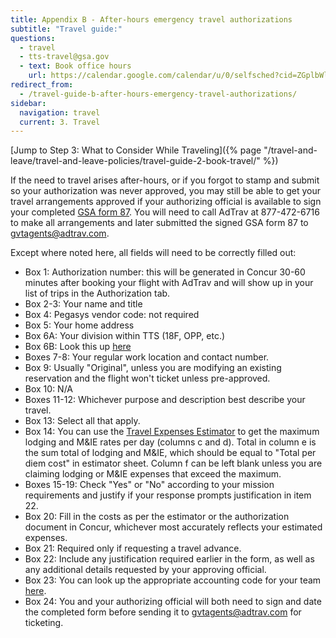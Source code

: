 ```yaml
---
title: Appendix B - After-hours emergency travel authorizations
subtitle: "Travel guide:"
questions:
  - travel
  - tts-travel@gsa.gov
  - text: Book office hours
    url: https://calendar.google.com/calendar/u/0/selfsched?cid=ZGplbWlsYS5tY2NyYXlAZ3NhLmdvdg
redirect_from:
  - /travel-guide-b-after-hours-emergency-travel-authorizations/
sidebar:
  navigation: travel
  current: 3. Travel
---
```


[Jump to Step 3: What to Consider While
Traveling]({% page "/travel-and-leave/travel-and-leave-policies/travel-guide-2-book-travel/" %})

If the need to travel arises after-hours, or if you forgot to stamp and submit
so your authorization was never approved, you may still be able to get your
travel arrangements approved if your authorizing official is available to sign
your completed
[GSA form 87](https://www.gsa.gov/cdnstatic/GSA87-14c.pdf?forceDownload=1). You
will need to call AdTrav at 877-472-6716 to make all arrangements and later
submitted the signed GSA form 87 to gvtagents@adtrav.com.

Except where noted here, all fields will need to be correctly filled out:

- Box 1: Authorization number: this will be generated in Concur 30-60 minutes
  after booking your flight with AdTrav and will show up in your list of trips
  in the Authorization tab.
- Box 2-3: Your name and title
- Box 4: Pegasys vendor code: not required
- Box 5: Your home address
- Box 6A: Your division within TTS (18F, OPP, etc.)
- Box 6B: Look this up
  [here](https://docs.google.com/spreadsheets/d/1WLVv2x7GauLo0-waK3FqeVxN7UCZmXw_t2E745Gfmug/edit#gid=600166428)
- Boxes 7-8: Your regular work location and contact number.
- Box 9: Usually "Original", unless you are modifying an existing reservation
  and the flight won't ticket unless pre-approved.
- Box 10: N/A
- Boxes 11-12: Whichever purpose and description best describe your travel.
- Box 13: Select all that apply.
- Box 14: You can use the
  [Travel Expenses Estimator](https://docs.google.com/spreadsheets/d/1uJaGMXJOwURruaPdV7PU5B7Q22_iyF8Q2Gk2uamDG8Y/edit#gid=0)
  to get the maximum lodging and M&IE rates per day (columns c and d). Total in
  column e is the sum total of lodging and M&IE, which should be equal to "Total
  per diem cost" in estimator sheet. Column f can be left blank unless you are
  claiming lodging or M&IE expenses that exceed the maximum.
- Boxes 15-19: Check "Yes" or "No" according to your mission requirements and
  justify if your response prompts justification in item 22.
- Box 20: Fill in the costs as per the estimator or the authorization document
  in Concur, whichever most accurately reflects your estimated expenses.
- Box 21: Required only if requesting a travel advance.
- Box 22: Include any justification required earlier in the form, as well as any
  additional details requested by your approving official.
- Box 23: You can look up the appropriate accounting code for your team
  [here](https://docs.google.com/spreadsheets/d/1twEX5wrriQ3Tbn25wN4n8rZPF9h5NqRQWIskkW6xQpY/edit#gid=0).
- Box 24: You and your authorizing official will both need to sign and date the
  completed form before sending it to gvtagents@adtrav.com for ticketing.

